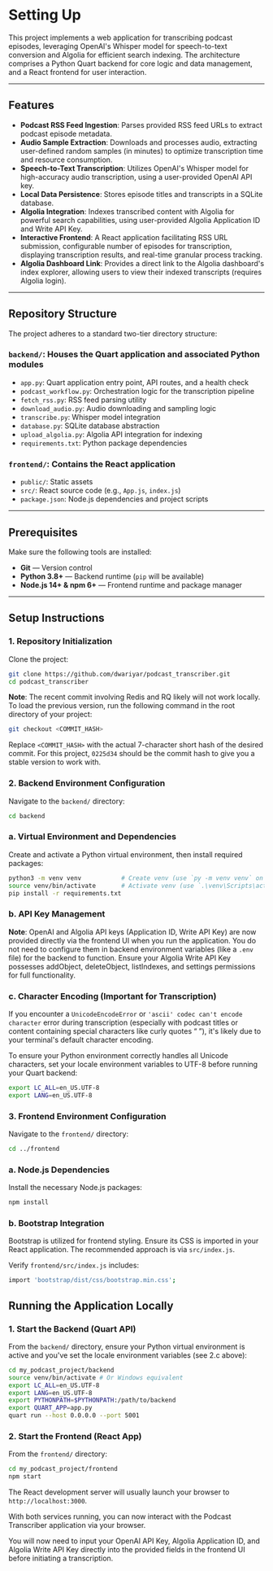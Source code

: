 # Setting Up

This project implements a web application for transcribing podcast episodes, leveraging OpenAI's Whisper model for speech-to-text conversion and Algolia for efficient search indexing. The architecture comprises a Python Quart backend for core logic and data management, and a React frontend for user interaction.

---

## Features

- **Podcast RSS Feed Ingestion**: Parses provided RSS feed URLs to extract podcast episode metadata.
- **Audio Sample Extraction**: Downloads and processes audio, extracting user-defined random samples (in minutes) to optimize transcription time and resource consumption.
- **Speech-to-Text Transcription**: Utilizes OpenAI's Whisper model for high-accuracy audio transcription, using a user-provided OpenAI API key.
- **Local Data Persistence**: Stores episode titles and transcripts in a SQLite database.
- **Algolia Integration**: Indexes transcribed content with Algolia for powerful search capabilities, using user-provided Algolia Application ID and Write API Key.
- **Interactive Frontend**: A React application facilitating RSS URL submission, configurable number of episodes for transcription, displaying transcription results, and real-time granular process tracking.
- **Algolia Dashboard Link**: Provides a direct link to the Algolia dashboard's index explorer, allowing users to view their indexed transcripts (requires Algolia login).

---

## Repository Structure

The project adheres to a standard two-tier directory structure:

### `backend/`: Houses the Quart application and associated Python modules

- `app.py`: Quart application entry point, API routes, and a health check  
- `podcast_workflow.py`: Orchestration logic for the transcription pipeline  
- `fetch_rss.py`: RSS feed parsing utility  
- `download_audio.py`: Audio downloading and sampling logic  
- `transcribe.py`: Whisper model integration  
- `database.py`: SQLite database abstraction  
- `upload_algolia.py`: Algolia API integration for indexing  
- `requirements.txt`: Python package dependencies  

### `frontend/`: Contains the React application

- `public/`: Static assets  
- `src/`: React source code (e.g., `App.js`, `index.js`)  
- `package.json`: Node.js dependencies and project scripts  

---

## Prerequisites

Make sure the following tools are installed:

- **Git** — Version control  
- **Python 3.8+** — Backend runtime (`pip` will be available)  
- **Node.js 14+ & npm 6+** — Frontend runtime and package manager  

---

## Setup Instructions

### 1. Repository Initialization

Clone the project:

```bash
git clone https://github.com/dwariyar/podcast_transcriber.git
cd podcast_transcriber
```

**Note**: The recent commit involving Redis and RQ likely will not work locally. To load the previous version, run the following command in the root directory of your project:

```bash
git checkout <COMMIT_HASH>
```

Replace `<COMMIT_HASH>` with the actual 7-character short hash of the desired commit. For this project, `0225d34` should be the commit hash to give you a stable version to work with.

### 2. Backend Environment Configuration

Navigate to the `backend/` directory:

```bash
cd backend
```

### a. Virtual Environment and Dependencies

Create and activate a Python virtual environment, then install required packages:

```bash
python3 -m venv venv           # Create venv (use `py -m venv venv` on Windows)
source venv/bin/activate       # Activate venv (use `.\venv\Scripts\activate.bat` or `.\venv\Scripts\Activate.ps1` on Windows)
pip install -r requirements.txt
```

### b. API Key Management

**Note**: OpenAI and Algolia API keys (Application ID, Write API Key) are now provided directly via the frontend UI when you run the application. You do not need to configure them in backend environment variables (like a `.env` file) for the backend to function. Ensure your Algolia Write API Key possesses addObject, deleteObject, listIndexes, and settings permissions for full functionality.

### c. Character Encoding (Important for Transcription)

If you encounter a `UnicodeEncodeError` or `'ascii' codec can't encode character` error during transcription (especially with podcast titles or content containing special characters like curly quotes “ ”), it's likely due to your terminal's default character encoding.

To ensure your Python environment correctly handles all Unicode characters, set your locale environment variables to UTF-8 before running your Quart backend:

```bash
export LC_ALL=en_US.UTF-8
export LANG=en_US.UTF-8
```

### 3. Frontend Environment Configuration

Navigate to the `frontend/` directory:

```bash
cd ../frontend
```

### a. Node.js Dependencies

Install the necessary Node.js packages:

```bash
npm install
```

### b. Bootstrap Integration

Bootstrap is utilized for frontend styling. Ensure its CSS is imported in your React application. The recommended approach is via `src/index.js`.

Verify `frontend/src/index.js` includes:

```bash
import 'bootstrap/dist/css/bootstrap.min.css';
```

## Running the Application Locally

### 1. Start the Backend (Quart API)

From the `backend/` directory, ensure your Python virtual environment is active and you've set the locale environment variables (see 2.c above):

```bash
cd my_podcast_project/backend
source venv/bin/activate # Or Windows equivalent
export LC_ALL=en_US.UTF-8
export LANG=en_US.UTF-8
export PYTHONPATH=$PYTHONPATH:/path/to/backend
export QUART_APP=app.py
quart run --host 0.0.0.0 --port 5001
```

### 2. Start the Frontend (React App)

From the `frontend/` directory:

```bash
cd my_podcast_project/frontend
npm start
```

The React development server will usually launch your browser to `http://localhost:3000`.

With both services running, you can now interact with the Podcast Transcriber application via your browser.

You will now need to input your OpenAI API Key, Algolia Application ID, and Algolia Write API Key directly into the provided fields in the frontend UI before initiating a transcription.
